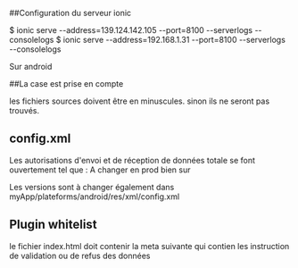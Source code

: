 
##Configuration du serveur ionic

$ ionic serve --address=139.124.142.105 --port=8100 --serverlogs --consolelogs
$ ionic serve --address=192.168.1.31 --port=8100 --serverlogs --consolelogs

Sur android

##La case est prise en compte

les fichiers sources doivent être en minuscules. sinon ils ne seront pas trouvés.

## config.xml

Les autorisations d'envoi et de réception de données totale se font ouvertement tel que :
  <content src="index.html"/>
  <allow-navigation href="*" />
  <allow-intent href="*" />
  <access origin="*"/>
A changer en prod bien sur
  
Les versions sont à changer également dans myApp/plateforms/android/res/xml/config.xml
  <preference name="android-minSdkVersion" value="10"/>
  <preference name="android-maxSdkVersion" value="23"/>
  <preference name="android-targetSdkVersion" value="10"/>

## Plugin whitelist
le fichier index.html doit contenir la meta suivante qui contien les instruction de validation ou de refus des données
<meta http-equiv="Content-Security-Policy" content="default-src 'self' http://* data: gap: https://ssl.gstatic.com ; script-src 'self'">
  
